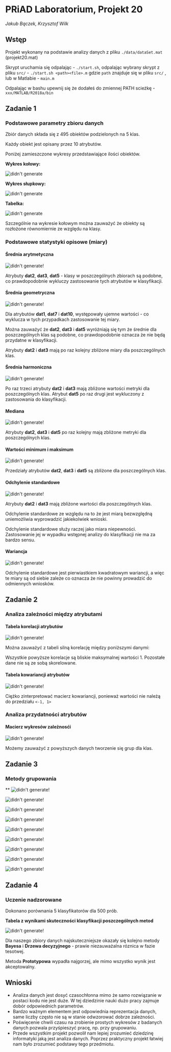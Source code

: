 # PRiAD Laboratorium, Projekt 20

_Jakub Bączek, Krzysztof Wilk_

## Wstęp

Projekt wykonany na podstawie analizy danych z pliku `./data/dataSet.mat` (projekt20.mat)

Skrypt uruchamia się odpalając - `./start.sh`, odpalając wybrany skrypt z pliku `src/` - `./start.sh <path><file>.m` gdzie `path` znajduje się w pliku `src/` , lub w Matlabie - `main.m`

Odpalając w bashu upewnij się że dodałeś do zmiennej PATH scieżkę - `xxx/MATLAB/R2018a/bin`

## Zadanie 1

### Podstawowe parametry zbioru danych

Zbiór danych składa się z 495 obiektów podzielonych na 5 klas.

Każdy obiekt jest opisany przez 10 atrybutów.

Poniżej zamieszczone wykresy przedstawiające ilości obiektów.

**Wykres kołowy:**

![didn't generate][dataQuantity]

**Wykres słupkowy:**

![didn't generate][dataQuantityBars]

**Tabelka:**

![didn't generate][dataQuantityTable]

Szczególnie na wykresie kołowym można zauważyć że obiekty są rozłożone równomiernie ze względu na klasy.

### Podstawowe statystyki opisowe (miary)

#### Średnia arytmetyczna

![didn't generate!][arithmeticAvgsByClass]

Atrybuty **dat2**, **dat3**, **dat5** - klasy w poszczególnych zbiorach są podobne, co prawdopodobnie wykluczy zastosowanie tych atrybutów w klasyfikacji.

#### Średnia geometryczna

![didn't generate!][geometricMeansByClass]

Dla atrybutów **dat1**, **dat7** i **dat10**, występowały ujemne wartości - co wyklucza w tych przypadkach zastosowanie tej miary.

Można zauważyć że **dat2**, **dat3** i **dat5** wyróżniają się tym że średnie dla poszczególnych klas są podobne, co prawdopodobnie oznacza że nie będą przydatne w klasyfikacji.

Atrybuty **dat2** i **dat3** mają po raz kolejny zbliżone miary dla poszczególnych klas.

#### Średnia harmoniczna

![didn't generate!][harmonicMeansByClass]

Po raz trzeci atrybuty **dat2** i **dat3** mają zbliżone wartości metryki dla poszczególnych klas. Atrybut **dat5** po raz drugi jest wykluczony z zastosowania do klasyfikacji.

#### Mediana 

![didn't generate!][mediansByClass]

Atrybuty **dat2**, **dat3** i **dat5** po raz kolejny mają zbliżone metryki dla poszczególnych klas.

#### Wartości minimum i maksimum 

![didn't generate!][maxMinByClass]

Przedziały atrybutów **dat2**, **dat3** i **dat5** są zbliżone dla poszczególnych klas.

#### Odchylenie standardowe

![didn't generate!][standardDeviationsByClass]

Atrybuty **dat2** i **dat3** mają zbliżone wartości dla poszczególnych klas.

Odchylenie standardowe ze względu na to że jest miarą bezwzględną uniemożliwia wyprowadzić jakiekolwiek wnioski.

Odchylenie standardowe służy raczej jako miara niepewności. Zastosowanie jej w wypadku wstępnej analizy do klasyfikacji nie ma za bardzo sensu.

#### Wariancja

![didn't generate!][variancesByClass]

Odchylenie standardowe jest pierwiastkiem kwadratowym wariancji, a więc te miary są od siebie zależe co oznacza że nie powinny prowadzić do odmiennych wniosków.

## Zadanie 2

### Analiza zależności między atrybutami

#### Tabela korelacji atrybutów

![didn't generate!][correlationTable]

Można zauważyć z tabeli silną korelację między poniższymi danymi: 

Wszystkie powyższe korelacje są bliskie maksymalnej wartości 1. Pozostałe dane nie są ze sobą skorelowane.

#### Tabela kowariancji atrybutów

![didn't generate!][covarianceTable]

Ciężko zinterpretować macierz kowariancji, ponieważ wartości nie należą do przedziału `<-1, 1>`

### Analiza przydatności atrybutów

#### Macierz wykresów zależnosći

![didn't generate!][matOfDependenceGraph]

Możemy zauważyć z powyższych danych tworzenie się grup dla klas.

## Zadanie 3

### Metody grupowania

**
![didn't generate!][kmeansClustering]

![didn't generate!][avgLinkClustering]

![didn't generate!][singleLinkDendrogram]

![didn't generate!][completeLinkDendrogram]

![didn't generate!][avgLinkDendrogram]

![didn't generate!][kmeansCrossTable]

![didn't generate!][singleLinkCrossTable]

![didn't generate!][averageLinkCrossTable]

![didn't generate!][completeLinkCrossTable]

## Zadanie 4

### Uczenie nadzorowane

Dokonano porównania 5 klasyfikatorów dla 500 prób.

**Tabela z wynikami skuteczności klasyfikacji poszczególnych metod**

![didn't generate!][classificationTable]

Dla naszego zbiory danych najskuteczniejsze okazały się kolejno metody **Bayesa** i **Drzewa decyzyjnego** - prawie niezauważalna róznica w fazie tesotwej.

Metoda **Prototypowa** wypadła najgorzej, ale mimo wszystko wynik jest akceptowalny.

## Wnioski

- Analiza danych jest dosyć czasochłonna mimo że samo rozwiązanie w postaci kodu nie jest duże. W tej dziedzinie nauki dużo pracy zajmuje dobór odpowiednich parametrów.
- Bardzo ważnym elementem jest odpowiednia reprezentacja danych, same liczby często nie są w stanie odwzorować dobrze zależności.
- Poświęcenie chwili czasu na zrobienie prostych wykresów z badanych danych pozwala przyśpieszyć pracę, np. przy grupowaniu.
- Przede wszystkim projekt pozwolił nam lepiej zrozumieć dziedzinę informatyki jaką jest analiza danych. Poprzez praktyczny projekt łatwiej nam było zrozumieć podstawy tego przedmiotu.

[dataQuantity]: https://github.com/kubehe/data-analysis-intro/raw/master/output/dataQuantity.png "Liczba reprezentów"
[dataQuantityBars]: https://github.com/kubehe/data-analysis-intro/raw/master/output/dataQuantityBars.png "Liczba reprezentów - wykres słupkowy"
[dataQuantityTable]: https://github.com/kubehe/data-analysis-intro/raw/master/output/dataQuantityTable.png "Liczba reprezentów - tabela"
[arithmeticAvgsByClass]: https://github.com/kubehe/data-analysis-intro/raw/master/output/arithmeticAvgsByClass.png "Średnie arytmetyczne według klas"
[geometricMeansByClass]: https://github.com/kubehe/data-analysis-intro/raw/master/output/geometricMeansByClass.png "Średnie geometryczne według klas"
[harmonicMeansByClass]: https://github.com/kubehe/data-analysis-intro/raw/master/output/harmonicMeansByClass.png "Średnie harmoniczne według klas"
[mediansByClass]: https://github.com/kubehe/data-analysis-intro/raw/master/output/medianByClass.png "Mediany według klas"
[maxMinByClass]: https://github.com/kubehe/data-analysis-intro/raw/master/output/maxMinByClass.png "Wartości maksymalne i minimalne według kals"
[standardDeviationsByClass]: https://github.com/kubehe/data-analysis-intro/raw/master/output/standardDeviationsByClass.png "Odchylenie standardowe według klas"
[variancesByClass]: https://github.com/kubehe/data-analysis-intro/raw/master/output/variancesByClass.png "Wariancje według klas"
[correlationTable]: https://github.com/kubehe/data-analysis-intro/raw/master/output/correlationTable.png "Macierz korelacji między atrybutami"
[covarianceTable]: https://github.com/kubehe/data-analysis-intro/raw/master/output/covarianceTable.png "Macierz kowariancji między atrybutami"
[matOfDependenceGraph]: https://github.com/kubehe/data-analysis-intro/raw/master/output/matOfDependenceGraph.png "Macierz wykresów zależności"
[focusedMatOfDependenceGraph]: https://github.com/kubehe/data-analysis-intro/raw/master/output/focusedMatOfDependenceGraph.png "Wydzielony fragment macierzy wykresóœ zależności"
<!-- []: https://github.com/kubehe/data-analysis-intro/raw/master/output/.png "" -->

[Classes]: https://github.com/kubehe/data-analysis-intro/raw/master/output/plotmat-classes.png "Podział na klasy według atrybutu decyzyjnego"
[kmeansClustering]: https://github.com/kubehe/data-analysis-intro/raw/master/output/plotmat-group469-kmeans.png "Grupowanie metodą k-średnich dla atrybutów 4, 6 i 9"
[avgLinkClustering]: https://github.com/kubehe/data-analysis-intro/raw/master/output/plotmat-group469-avglink.png "Grupowanie hierarchiczne (average linkage) dla atrybutów 4, 6 i 9"
[singleLinkDendrogram]: https://github.com/kubehe/data-analysis-intro/raw/master/output/dgram-single.svg "Dendrogram grupowania hierarchicznego (single linkage)"
[avgLinkDendrogram]: https://github.com/kubehe/data-analysis-intro/raw/master/output/dgram-average.svg "Dendrogram grupowania hierarchicznego (average linkage)"
[completeLinkDendrogram]: https://github.com/kubehe/data-analysis-intro/raw/master/output/dgram-complete.svg "Dendrogram grupowania hierarchicznego (complete linkage)"
[kmeansCrossTable]: ./output/crosstab-kmeans.svg "Tabela krzyżowa grupowania metodą k-średnich"
[singleLinkCrossTable]: https://github.com/kubehe/data-analysis-intro/raw/master/output/crosstab-single-link.svg "Tabela krzyżowa grupowania hierarchicznego (single linkage)"
[averageLinkCrossTable]: https://github.com/kubehe/data-analysis-intro/raw/master/output/crosstab-avg-link.svg "Tabela krzyżowa grupowania hierarchicznego (average linkage)"
[completeLinkCrossTable]: https://github.com/kubehe/data-analysis-intro/raw/master/output/crosstab-complete-link.svg "Tabela krzyżowa grupowania hierarchicznego (complete linkage)"
[classificationTable]: https://github.com/kubehe/data-analysis-intro/raw/master/output/clsf-results.svg "Tabela wynikami skuteczności klasyfikacji poszczególnych metod"